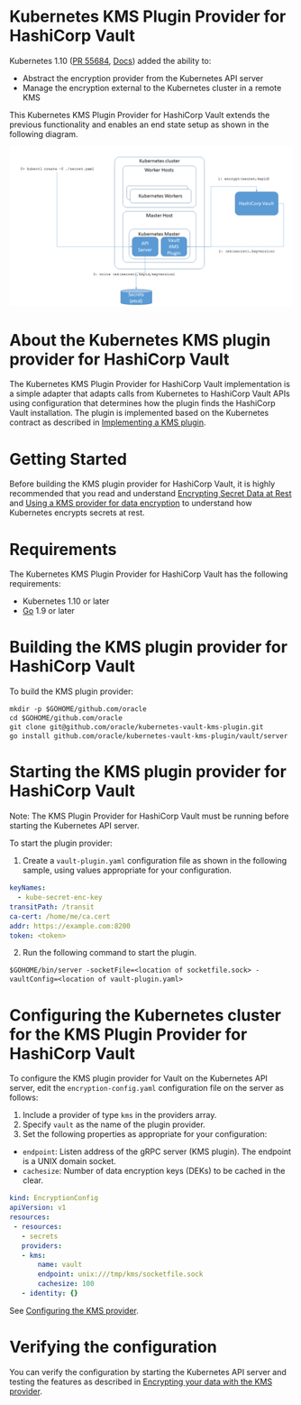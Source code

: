 # Kubernetes KMS Plugin Provider for HashiCorp Vault

Kubernetes 1.10 ([PR 55684](https://github.com/kubernetes/kubernetes/pull/55684), [Docs](https://kubernetes.io/docs/tasks/administer-cluster/kms-provider/)) added the ability to:
* Abstract the encryption provider from the Kubernetes API server
* Manage the encryption external to the Kubernetes cluster in a remote KMS

This Kubernetes KMS Plugin Provider for HashiCorp Vault extends the previous functionality and enables an end state setup as shown in the following diagram.

![Secrets with HashiCorp Vault](vault/docs/vaultplugin.png)

# About the Kubernetes KMS plugin provider for HashiCorp Vault
The Kubernetes KMS Plugin Provider for HashiCorp Vault implementation is a simple adapter that adapts calls from Kubernetes to HashiCorp Vault APIs using configuration that determines how the plugin finds the HashiCorp Vault installation.
The plugin is implemented based on the Kubernetes contract as described in [Implementing a KMS plugin](https://kubernetes.io/docs/tasks/administer-cluster/kms-provider/#implementing-a-kms-plugin).

# Getting Started
Before building the KMS plugin provider for HashiCorp Vault, it is highly recommended that you read and understand [Encrypting Secret Data at Rest](https://kubernetes.io/docs/tasks/administer-cluster/encrypt-data/) and [Using a KMS provider for data encryption](https://kubernetes.io/docs/tasks/administer-cluster/kms-provider/) to understand how Kubernetes encrypts secrets at rest.

# Requirements
The Kubernetes KMS Plugin Provider for HashiCorp Vault has the following requirements:
* Kubernetes 1.10 or later
* [Go](https://golang.org/) 1.9 or later

# Building the KMS plugin provider for HashiCorp Vault
To build the KMS plugin provider:
```
mkdir -p $GOHOME/github.com/oracle
cd $GOHOME/github.com/oracle
git clone git@github.com/oracle/kubernetes-vault-kms-plugin.git
go install github.com/oracle/kubernetes-vault-kms-plugin/vault/server
```

# Starting the KMS plugin provider for HashiCorp Vault  
Note: The KMS Plugin Provider for HashiCorp Vault must be running before starting the Kubernetes API server.

To start the plugin provider:
1. Create a `vault-plugin.yaml` configuration file as shown in the following sample, using values appropriate for your configuration.
```yaml
keyNames:
  - kube-secret-enc-key
transitPath: /transit
ca-cert: /home/me/ca.cert
addr: https://example.com:8200
token: <token>
```

2. Run the following command to start the plugin.
```
$GOHOME/bin/server -socketFile=<location of socketfile.sock> -vaultConfig=<location of vault-plugin.yaml>
```

# Configuring the Kubernetes cluster for the KMS Plugin Provider for HashiCorp Vault

To configure the KMS plugin provider for Vault on the Kubernetes API server, edit the `encryption-config.yaml` configuration file on the server as follows:
1. Include a provider of type `kms` in the providers array.
2. Specify `vault` as the name of the plugin provider.
3. Set the following properties as appropriate for your configuration:
 * `endpoint`: Listen address of the gRPC server (KMS plugin). The endpoint is a UNIX domain socket.
 * `cachesize`: Number of data encryption keys (DEKs) to be cached in the clear.

 ```yaml
kind: EncryptionConfig
apiVersion: v1
resources:
  - resources:
    - secrets
    providers:
    - kms:
        name: vault
        endpoint: unix:///tmp/kms/socketfile.sock
        cachesize: 100
    - identity: {}  
```
See [Configuring the KMS provider](https://kubernetes.io/docs/tasks/administer-cluster/kms-provider/#configuring-the-kms-provider).

# Verifying the configuration
You can verify the configuration by starting the Kubernetes API server and testing the features as described in  [Encrypting your data with the KMS provider](https://kubernetes.io/docs/tasks/administer-cluster/kms-provider/#encrypting-your-data-with-the-kms-provider).


